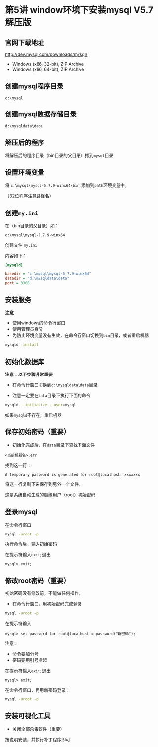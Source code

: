 # 第5讲 window环境下安装mysql V5.7解压版

## 官网下载地址

<http://dev.mysql.com/downloads/mysql/>

- Windows (x86, 32-bit), ZIP Archive
- Windows (x86, 64-bit), ZIP Archive

## 创建mysql程序目录

```
c:\mysql
```

## 创建mysql数据存储目录

```
d:\mysqldata\data
```
## 解压后的程序

将解压后的程序目录（bin目录的父目录）拷到`mysql`目录

## 设置环境变量

将 `c:\mysql\mysql-5.7.9-winx64\bin;`添加到`path`环境变量中。

（32位程序注意路径名）

## 创建`my.ini`

在（bin目录的父目录）如：

`c:\mysql\mysql-5.7.9-winx64`

创建文件 `my.ini`

内容如下：

```ini
[mysqld]

basedir = "c:\mysql\mysql-5.7.9-winx64"
datadir = "d:\mysqldata\data"
port = 3306
```

## 安装服务

**注意**

- 使用windows的命令行窗口
- 使用管理员身份
- 为防止环境变量没有生效，在命令行窗口切换到`bin`目录，或者重启机器

```bash
mysqld -install
```

## 初始化数据库

**注意：以下步骤非常重要**

- 在命令行窗口切换到`d:\mysqldata\data`目录

- 注意一定要在`data`目录下执行下面的命令


```bash
mysqld --initialize --user=mysql 
```

如果`mysqld`不存在，重启机器

## 保存初始密码（重要）

- 初始化完成后，在`data`目录下查找下面文件

`<当前机器名>.err`

找到这一行：

```
A temporary password is generated for root@localhost: xxxxxxx
```

将这一行复制下来保存到另外一个文件。

这是系统自动生成的超级用户（root）初始密码

## 登录mysql

在命令行窗口

```bash
mysql -uroot -p
```

执行命令后，输入初始密码

在提示符输入`exit;`退出
```
mysql> exit;
```

## 修改root密码（重要）

初始密码没有修改前，不能做任何操作。

- 在命令行窗口，用初始密码完成登录

```bash
mysql -uroot -p
```

在提示符输入
```
mysql> set password for root@localhost = password("新密码");
```

注意：

- 命令要加分号
- 密码要用引号括起

在提示符输入`exit;`退出
```
mysql> exit;
```

在命令行窗口，再用新密码登录：

```bash
mysql -uroot -p
```

## 安装可视化工具 


- 关闭全部杀毒软件（重要）

按说明安装，并执行补丁程序即可



